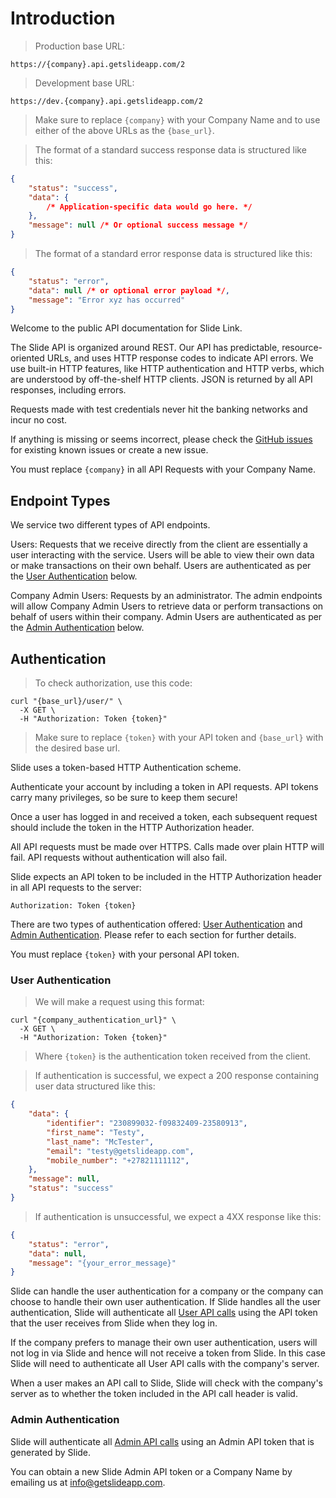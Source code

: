 # Introduction

> Production base URL:

```shell
https://{company}.api.getslideapp.com/2
```

> Development base URL:

```shell
https://dev.{company}.api.getslideapp.com/2
```

> Make sure to replace `{company}` with your Company Name and to use either of the above URLs as the `{base_url}`.

> The format of a standard success response data is structured like this:

```json
{
    "status": "success",
    "data": {
        /* Application-specific data would go here. */
    },
    "message": null /* Or optional success message */
}
```

> The format of a standard error response data is structured like this:

```json
{
    "status": "error",
    "data": null /* or optional error payload */,
    "message": "Error xyz has occurred"
}
```

Welcome to the public API documentation for Slide Link.

The Slide API is organized around REST. Our API has predictable, resource-oriented URLs, and uses HTTP response codes to indicate API errors. We use built-in HTTP features, like HTTP authentication and HTTP verbs, which are understood by off-the-shelf HTTP clients. JSON is returned by all API responses, including errors.

Requests made with test credentials never hit the banking networks and incur no cost.

If anything is missing or seems incorrect, please check the [GitHub issues](https://github.com/getslideapp/slate/issues) for existing known issues or create a new issue.

<aside class="notice">
You must replace <code>{company}</code> in all API Requests with your Company Name.
</aside>

## Endpoint Types

We service two different types of API endpoints.

Users: Requests that we receive directly from the client are essentially a user interacting with the service. Users will be able to view their own data or make transactions on their own behalf. Users are authenticated as per the [User Authentication](#user-authentication) below.

Company Admin Users: Requests by an administrator. The admin endpoints will allow Company Admin Users to retrieve data or perform transactions on behalf of users within their company. Admin Users are authenticated as per the [Admin Authentication](#admin-authentication) below.

## Authentication

> To check authorization, use this code:

```shell
curl "{base_url}/user/" \
  -X GET \
  -H "Authorization: Token {token}"
```

> Make sure to replace `{token}` with your API token and `{base_url}` with the desired base url.

Slide uses a token-based HTTP Authentication scheme.

Authenticate your account by including a token in API requests. API tokens carry many privileges, so be sure to keep them secure!

Once a user has logged in and received a token, each subsequent request should include the token in the HTTP Authorization header.

<!-- You can register a new Slide API key at our [developer portal](http://example.com/developers).You can manage your API keys in the Dashboard.  -->

All API requests must be made over HTTPS. Calls made over plain HTTP will fail. API requests without authentication will also fail.

Slide expects an API token to be included in the HTTP Authorization header in all API requests to the server:

`Authorization: Token {token}`


There are two types of authentication offered: [User Authentication](#user-authentication) and [Admin Authentication](#admin-authentication). Please refer to each section for further details.

<aside class="notice">
You must replace <code>{token}</code> with your personal API token.
</aside>


### User Authentication

> We will make a request using this format:

```shell
curl "{company_authentication_url}" \
  -X GET \
  -H "Authorization: Token {token}"
```

> Where `{token}` is the authentication token received from the client.

> If authentication is successful, we expect a 200 response containing user data structured like this:

```json
{
    "data": {
        "identifier": "230899032-f09832409-23580913",
        "first_name": "Testy",
        "last_name": "McTester",
        "email": "testy@getslideapp.com",
        "mobile_number": "+27821111112",
    },
    "message": null,
    "status": "success"
}
```

> If authentication is unsuccessful, we expect a 4XX response like this:

```json
{
    "status": "error",
    "data": null,
    "message": "{your_error_message}"
}
```

Slide can handle the user authentication for a company or the company can choose to handle their own user authentication. If Slide handles all the user authentication, Slide will authenticate all [User API calls](#user) using the API token that the user receives from Slide when they log in.

If the company prefers to manage their own user authentication, users will not log in via Slide and hence will not receive a token from Slide. In this case Slide will need to authenticate all User API calls with the company's server.

When a user makes an API call to Slide, Slide will check with the company's server as to whether the token included in the API call header is valid.

### Admin Authentication

Slide will authenticate all [Admin API calls](#admin) using an Admin API token that is generated by Slide.

You can obtain a new Slide Admin API token or a Company Name by emailing us at info@getslideapp.com.
